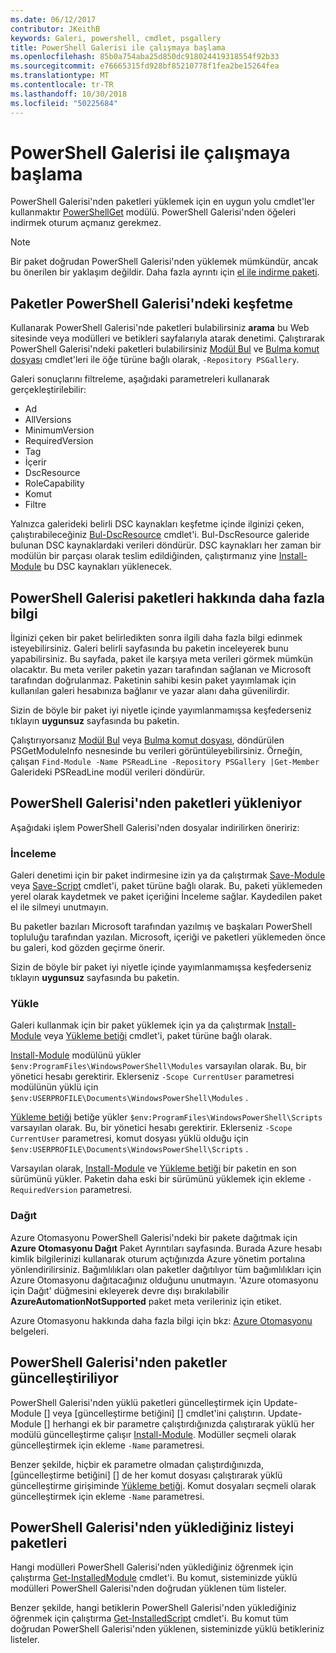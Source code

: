 ```yaml
---
ms.date: 06/12/2017
contributor: JKeithB
keywords: Galeri, powershell, cmdlet, psgallery
title: PowerShell Galerisi ile çalışmaya başlama
ms.openlocfilehash: 85b0a754aba25d850dc918024419318554f92b33
ms.sourcegitcommit: e76665315fd928bf85210778f1fea2be15264fea
ms.translationtype: MT
ms.contentlocale: tr-TR
ms.lasthandoff: 10/30/2018
ms.locfileid: "50225684"
---
```

# <a name="getting-started-with-the-powershell-gallery"></a>PowerShell Galerisi ile çalışmaya başlama

PowerShell Galerisi'nden paketleri yüklemek için en uygun yolu cmdlet'ler kullanmaktır [PowerShellGet](/powershell/module/powershellget) modülü. PowerShell Galerisi'nden öğeleri indirmek oturum açmanız gerekmez.

> [!NOTE]
> Bir paket doğrudan PowerShell Galerisi'nden yüklemek mümkündür, ancak bu önerilen bir yaklaşım değildir.
> Daha fazla ayrıntı için [el ile indirme paketi](/powershell/gallery/how-to/working-with-packages/manual-download).

## <a name="discovering-packages-from-the-powershell-gallery"></a>Paketler PowerShell Galerisi'ndeki keşfetme

Kullanarak PowerShell Galerisi'nde paketleri bulabilirsiniz **arama** bu Web sitesinde veya modülleri ve betikleri sayfalarıyla atarak denetimi. Çalıştırarak PowerShell Galerisi'ndeki paketleri bulabilirsiniz [Modül Bul][] ve [Bulma komut dosyası][] cmdlet'leri ile öğe türüne bağlı olarak, `-Repository PSGallery`.

Galeri sonuçlarını filtreleme, aşağıdaki parametreleri kullanarak gerçekleştirilebilir:

- Ad
- AllVersions
- MinimumVersion
- RequiredVersion
- Tag
- İçerir
- DscResource
- RoleCapability
- Komut
- Filtre

Yalnızca galerideki belirli DSC kaynakları keşfetme içinde ilginizi çeken, çalıştırabileceğiniz [Bul-DscResource] cmdlet'i. Bul-DscResource galeride bulunan DSC kaynaklardaki verileri döndürür.
DSC kaynakları her zaman bir modülün bir parçası olarak teslim edildiğinden, çalıştırmanız yine [Install-Module][] bu DSC kaynakları yüklenecek.

## <a name="learning-about-packages-in-the-powershell-gallery"></a>PowerShell Galerisi paketleri hakkında daha fazla bilgi

İlginizi çeken bir paket belirledikten sonra ilgili daha fazla bilgi edinmek isteyebilirsiniz. Galeri belirli sayfasında bu paketin inceleyerek bunu yapabilirsiniz. Bu sayfada, paket ile karşıya meta verileri görmek mümkün olacaktır. Bu meta veriler paketin yazarı tarafından sağlanan ve Microsoft tarafından doğrulanmaz. Paketinin sahibi kesin paket yayımlamak için kullanılan galeri hesabınıza bağlanır ve yazar alanı daha güvenilirdir.

Sizin de böyle bir paket iyi niyetle içinde yayımlanmamışsa keşfederseniz tıklayın **uygunsuz** sayfasında bu paketin.

Çalıştırıyorsanız [Modül Bul][] veya [Bulma komut dosyası][], döndürülen PSGetModuleInfo nesnesinde bu verileri görüntüleyebilirsiniz. Örneğin, çalışan `Find-Module -Name PSReadLine -Repository PSGallery |Get-Member`
Galerideki PSReadLine modül verileri döndürür.

## <a name="downloading-packages-from-the-powershell-gallery"></a>PowerShell Galerisi'nden paketleri yükleniyor

Aşağıdaki işlem PowerShell Galerisi'nden dosyalar indirilirken öneririz:

### <a name="inspect"></a>İnceleme

Galeri denetimi için bir paket indirmesine izin ya da çalıştırmak [Save-Module][] veya [Save-Script][] cmdlet'i, paket türüne bağlı olarak. Bu, paketi yüklemeden yerel olarak kaydetmek ve paket içeriğini İnceleme sağlar. Kaydedilen paket el ile silmeyi unutmayın.

Bu paketler bazıları Microsoft tarafından yazılmış ve başkaları PowerShell topluluğu tarafından yazılan.
Microsoft, içeriği ve paketleri yüklemeden önce bu galeri, kod gözden geçirme önerir.

Sizin de böyle bir paket iyi niyetle içinde yayımlanmamışsa keşfederseniz tıklayın **uygunsuz** sayfasında bu paketin.

### <a name="install"></a>Yükle

Galeri kullanmak için bir paket yüklemek için ya da çalıştırmak [Install-Module][] veya [Yükleme betiği][] cmdlet'i, paket türüne bağlı olarak.

[Install-Module][] modülünü yükler `$env:ProgramFiles\WindowsPowerShell\Modules` varsayılan olarak.
Bu, bir yönetici hesabı gerektirir. Eklerseniz `-Scope CurrentUser` parametresi modülünün yüklü için `$env:USERPROFILE\Documents\WindowsPowerShell\Modules` .

[Yükleme betiği][] betiğe yükler `$env:ProgramFiles\WindowsPowerShell\Scripts` varsayılan olarak.
Bu, bir yönetici hesabı gerektirir. Eklerseniz `-Scope CurrentUser` parametresi, komut dosyası yüklü olduğu için `$env:USERPROFILE\Documents\WindowsPowerShell\Scripts` .

Varsayılan olarak, [Install-Module][] ve [Yükleme betiği][] bir paketin en son sürümünü yükler.
Paketin daha eski bir sürümünü yüklemek için ekleme `-RequiredVersion` parametresi.

### <a name="deploy"></a>Dağıt

Azure Otomasyonu PowerShell Galerisi'ndeki bir pakete dağıtmak için **Azure Otomasyonu Dağıt** Paket Ayrıntıları sayfasında. Burada Azure hesabı kimlik bilgilerinizi kullanarak oturum açtığınızda Azure yönetim portalına yönlendirilirsiniz. Bağımlılıkları olan paketler dağıtılıyor tüm bağımlılıkları için Azure Otomasyonu dağıtacağınız olduğunu unutmayın. 'Azure otomasyonu için Dağıt' düğmesini ekleyerek devre dışı bırakılabilir **AzureAutomationNotSupported** paket meta verileriniz için etiket.

Azure Otomasyonu hakkında daha fazla bilgi için bkz: [Azure Otomasyonu](/azure/automation) belgeleri.

## <a name="updating-packages-from-the-powershell-gallery"></a>PowerShell Galerisi'nden paketler güncelleştiriliyor

PowerShell Galerisi'nden yüklü paketleri güncelleştirmek için Update-Module [] veya [güncelleştirme betiğini] [] cmdlet'ini çalıştırın. Update-Module [] herhangi ek bir parametre çalıştırdığınızda çalıştırarak yüklü her modülü güncelleştirme çalışır [Install-Module][]. Modüller seçmeli olarak güncelleştirmek için ekleme `-Name` parametresi.

Benzer şekilde, hiçbir ek parametre olmadan çalıştırdığınızda, [güncelleştirme betiğini] [] de her komut dosyası çalıştırarak yüklü güncelleştirme girişiminde [Yükleme betiği][]. Komut dosyaları seçmeli olarak güncelleştirmek için ekleme `-Name` parametresi.

## <a name="list-packages-that-you-have-installed-from-the-powershell-gallery"></a>PowerShell Galerisi'nden yüklediğiniz listeyi paketleri

Hangi modülleri PowerShell Galerisi'nden yüklediğiniz öğrenmek için çalıştırma [Get-InstalledModule][] cmdlet'i. Bu komut, sisteminizde yüklü modülleri PowerShell Galerisi'nden doğrudan yüklenen tüm listeler.

Benzer şekilde, hangi betiklerin PowerShell Galerisi'nden yüklediğiniz öğrenmek için çalıştırma [Get-InstalledScript][] cmdlet'i. Bu komut tüm doğrudan PowerShell Galerisi'nden yüklenen, sisteminizde yüklü betikleriniz listeler.

[Bul-DscResource]: /powershell/module/powershellget/Find-DscResource
[Modül Bul]: /powershell/module/powershellget/Find-Module
[Bulma komut dosyası]: /powershell/module/powershellget/Find-Script
[Get-InstalledModule]: /powershell/module/powershellget/Get-InstalledModule
[Get-InstalledScript]: /powershell/module/powershellget/Get-InstalledScript
[Install-Module]: /powershell/module/powershellget/Install-Module
[Yükleme betiği]: /powershell/module/powershellget/Install-Script
[Publish-Module]: /powershell/module/powershellget/Publish-Module
[Publish-Script]: /powershell/module/powershellget/Publish-Script
[Register-PSRepository]: /powershell/module/powershellget/Register-Repository
[Save-Module]: /powershell/module/powershellget/Save-Module
[Save-Script]: /powershell/module/powershellget/Save-Script
